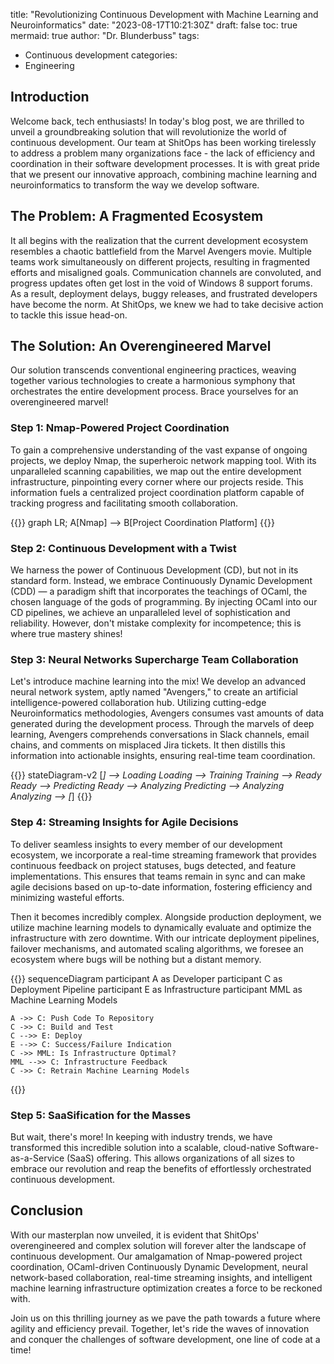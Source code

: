 title: "Revolutionizing Continuous Development with Machine Learning and Neuroinformatics"
date: "2023-08-17T10:21:30Z"
draft: false
toc: true
mermaid: true
author: "Dr. Blunderbuss"
tags:
  - Continuous development
categories:
  - Engineering

## Introduction

Welcome back, tech enthusiasts! In today's blog post, we are thrilled to unveil a groundbreaking solution that will revolutionize the world of continuous development. Our team at ShitOps has been working tirelessly to address a problem many organizations face - the lack of efficiency and coordination in their software development processes. It is with great pride that we present our innovative approach, combining machine learning and neuroinformatics to transform the way we develop software.

## The Problem: A Fragmented Ecosystem

It all begins with the realization that the current development ecosystem resembles a chaotic battlefield from the Marvel Avengers movie. Multiple teams work simultaneously on different projects, resulting in fragmented efforts and misaligned goals. Communication channels are convoluted, and progress updates often get lost in the void of Windows 8 support forums. As a result, deployment delays, buggy releases, and frustrated developers have become the norm. At ShitOps, we knew we had to take decisive action to tackle this issue head-on.

## The Solution: An Overengineered Marvel

Our solution transcends conventional engineering practices, weaving together various technologies to create a harmonious symphony that orchestrates the entire development process. Brace yourselves for an overengineered marvel!

### Step 1: Nmap-Powered Project Coordination

To gain a comprehensive understanding of the vast expanse of ongoing projects, we deploy Nmap, the superheroic network mapping tool. With its unparalleled scanning capabilities, we map out the entire development infrastructure, pinpointing every corner where our projects reside. This information fuels a centralized project coordination platform capable of tracking progress and facilitating smooth collaboration.

{{<mermaid>}}
graph LR;
    A[Nmap] --> B[Project Coordination Platform]
{{</mermaid>}}

### Step 2: Continuous Development with a Twist

We harness the power of Continuous Development (CD), but not in its standard form. Instead, we embrace Continuously Dynamic Development (CDD) — a paradigm shift that incorporates the teachings of OCaml, the chosen language of the gods of programming. By injecting OCaml into our CD pipelines, we achieve an unparalleled level of sophistication and reliability. However, don't mistake complexity for incompetence; this is where true mastery shines!

### Step 3: Neural Networks Supercharge Team Collaboration

Let's introduce machine learning into the mix! We develop an advanced neural network system, aptly named "Avengers," to create an artificial intelligence-powered collaboration hub. Utilizing cutting-edge Neuroinformatics methodologies, Avengers consumes vast amounts of data generated during the development process. Through the marvels of deep learning, Avengers comprehends conversations in Slack channels, email chains, and comments on misplaced Jira tickets. It then distills this information into actionable insights, ensuring real-time team coordination.

{{<mermaid>}}
stateDiagram-v2
    [*] --> Loading
    Loading --> Training
    Training --> Ready
    Ready --> Predicting
    Ready --> Analyzing
    Predicting --> Analyzing
    Analyzing --> [*]
{{</mermaid>}}

### Step 4: Streaming Insights for Agile Decisions

To deliver seamless insights to every member of our development ecosystem, we incorporate a real-time streaming framework that provides continuous feedback on project statuses, bugs detected, and feature implementations. This ensures that teams remain in sync and can make agile decisions based on up-to-date information, fostering efficiency and minimizing wasteful efforts.

Then it becomes incredibly complex. Alongside production deployment, we utilize machine learning models to dynamically evaluate and optimize the infrastructure with zero downtime. With our intricate deployment pipelines, failover mechanisms, and automated scaling algorithms, we foresee an ecosystem where bugs will be nothing but a distant memory.

{{<mermaid>}}
sequenceDiagram
    participant A as Developer
    participant C as Deployment Pipeline
    participant E as Infrastructure
    participant MML as Machine Learning Models

    A ->> C: Push Code To Repository
    C ->> C: Build and Test
    C -->> E: Deploy
    E -->> C: Success/Failure Indication
    C ->> MML: Is Infrastructure Optimal?
    MML -->> C: Infrastructure Feedback
    C ->> C: Retrain Machine Learning Models
{{</mermaid>}}

### Step 5: SaaSification for the Masses

But wait, there's more! In keeping with industry trends, we have transformed this incredible solution into a scalable, cloud-native Software-as-a-Service (SaaS) offering. This allows organizations of all sizes to embrace our revolution and reap the benefits of effortlessly orchestrated continuous development.

## Conclusion

With our masterplan now unveiled, it is evident that ShitOps' overengineered and complex solution will forever alter the landscape of continuous development. Our amalgamation of Nmap-powered project coordination, OCaml-driven Continuously Dynamic Development, neural network-based collaboration, real-time streaming insights, and intelligent machine learning infrastructure optimization creates a force to be reckoned with.

Join us on this thrilling journey as we pave the path towards a future where agility and efficiency prevail. Together, let's ride the waves of innovation and conquer the challenges of software development, one line of code at a time!